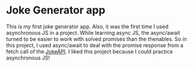 # Joke Generator app

This is my first joke generator app. Also, it was the first time I used asynchronous JS in a project. While learning async JS, the async/await turned to be easier to work with solved promises than the thenables. So in this project, I used async/await to deal with the promise response from a fetch call of the [JokeAPI](https://v2.jokeapi.dev/). I liked this project because I could practice asynchronous JS!
